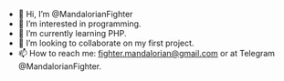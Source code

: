 - 👋 Hi, I’m @MandalorianFighter
- 👀 I’m interested in programming.
- 🌱 I’m currently learning PHP.
- 💞️ I’m looking to collaborate on my first project.
- 📫 How to reach me: fighter.mandalorian@gmail.com or at Telegram @MandalorianFighter.

<!---
MandalorianFighter/MandalorianFighter is a ✨ special ✨ repository because its `README.md` (this file) appears on your GitHub profile.
You can click the Preview link to take a look at your changes.
--->
